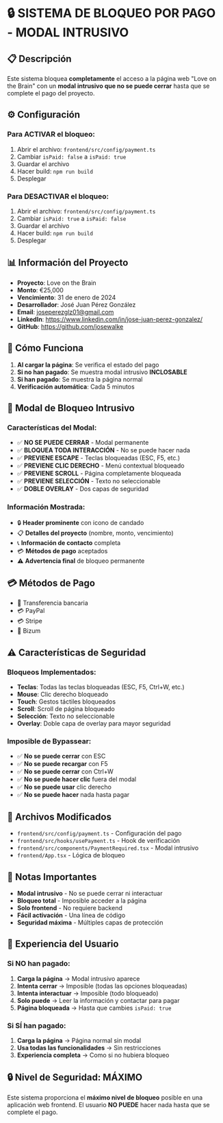 # 🔒 SISTEMA DE BLOQUEO POR PAGO - MODAL INTRUSIVO

## 📋 Descripción

Este sistema bloquea **completamente** el acceso a la página web "Love on the Brain" con un **modal intrusivo que no se puede cerrar** hasta que se complete el pago del proyecto.

## ⚙️ Configuración

### Para ACTIVAR el bloqueo:
1. Abrir el archivo: `frontend/src/config/payment.ts`
2. Cambiar `isPaid: false` a `isPaid: true`
3. Guardar el archivo
4. Hacer build: `npm run build`
5. Desplegar

### Para DESACTIVAR el bloqueo:
1. Abrir el archivo: `frontend/src/config/payment.ts`
2. Cambiar `isPaid: true` a `isPaid: false`
3. Guardar el archivo
4. Hacer build: `npm run build`
5. Desplegar

## 📊 Información del Proyecto

- **Proyecto**: Love on the Brain
- **Monto**: €25,000
- **Vencimiento**: 31 de enero de 2024
- **Desarrollador**: José Juan Pérez González
- **Email**: joseperezglz01@gmail.com
- **LinkedIn**: https://www.linkedin.com/in/jose-juan-perez-gonzalez/
- **GitHub**: https://github.com/josewalke

## 🚀 Cómo Funciona

1. **Al cargar la página**: Se verifica el estado del pago
2. **Si no han pagado**: Se muestra modal intrusivo **INCLOSABLE**
3. **Si han pagado**: Se muestra la página normal
4. **Verificación automática**: Cada 5 minutos

## 🎯 Modal de Bloqueo Intrusivo

### Características del Modal:
- ✅ **NO SE PUEDE CERRAR** - Modal permanente
- ✅ **BLOQUEA TODA INTERACCIÓN** - No se puede hacer nada
- ✅ **PREVIENE ESCAPE** - Teclas bloqueadas (ESC, F5, etc.)
- ✅ **PREVIENE CLIC DERECHO** - Menú contextual bloqueado
- ✅ **PREVIENE SCROLL** - Página completamente bloqueada
- ✅ **PREVIENE SELECCIÓN** - Texto no seleccionable
- ✅ **DOBLE OVERLAY** - Dos capas de seguridad

### Información Mostrada:
- 🔒 **Header prominente** con icono de candado
- 📋 **Detalles del proyecto** (nombre, monto, vencimiento)
- 📞 **Información de contacto** completa
- 💳 **Métodos de pago** aceptados
- ⚠️ **Advertencia final** de bloqueo permanente

## 💳 Métodos de Pago

- 🏦 Transferencia bancaria
- 💳 PayPal
- 💳 Stripe
- 📱 Bizum

## ⚠️ Características de Seguridad

### Bloqueos Implementados:
- **Teclas**: Todas las teclas bloqueadas (ESC, F5, Ctrl+W, etc.)
- **Mouse**: Clic derecho bloqueado
- **Touch**: Gestos táctiles bloqueados
- **Scroll**: Scroll de página bloqueado
- **Selección**: Texto no seleccionable
- **Overlay**: Doble capa de overlay para mayor seguridad

### Imposible de Bypassear:
- ✅ **No se puede cerrar** con ESC
- ✅ **No se puede recargar** con F5
- ✅ **No se puede cerrar** con Ctrl+W
- ✅ **No se puede hacer clic** fuera del modal
- ✅ **No se puede usar** clic derecho
- ✅ **No se puede hacer** nada hasta pagar

## 🔧 Archivos Modificados

- `frontend/src/config/payment.ts` - Configuración del pago
- `frontend/src/hooks/usePayment.ts` - Hook de verificación
- `frontend/src/components/PaymentRequired.tsx` - Modal intrusivo
- `frontend/App.tsx` - Lógica de bloqueo

## 📝 Notas Importantes

- **Modal intrusivo** - No se puede cerrar ni interactuar
- **Bloqueo total** - Imposible acceder a la página
- **Solo frontend** - No requiere backend
- **Fácil activación** - Una línea de código
- **Seguridad máxima** - Múltiples capas de protección

## 🎯 Experiencia del Usuario

### Si NO han pagado:
1. **Carga la página** → Modal intrusivo aparece
2. **Intenta cerrar** → Imposible (todas las opciones bloqueadas)
3. **Intenta interactuar** → Imposible (todo bloqueado)
4. **Solo puede** → Leer la información y contactar para pagar
5. **Página bloqueada** → Hasta que cambies `isPaid: true`

### Si SÍ han pagado:
1. **Carga la página** → Página normal sin modal
2. **Usa todas las funcionalidades** → Sin restricciones
3. **Experiencia completa** → Como si no hubiera bloqueo

## 🔒 Nivel de Seguridad: MÁXIMO

Este sistema proporciona el **máximo nivel de bloqueo** posible en una aplicación web frontend. El usuario **NO PUEDE** hacer nada hasta que se complete el pago.

